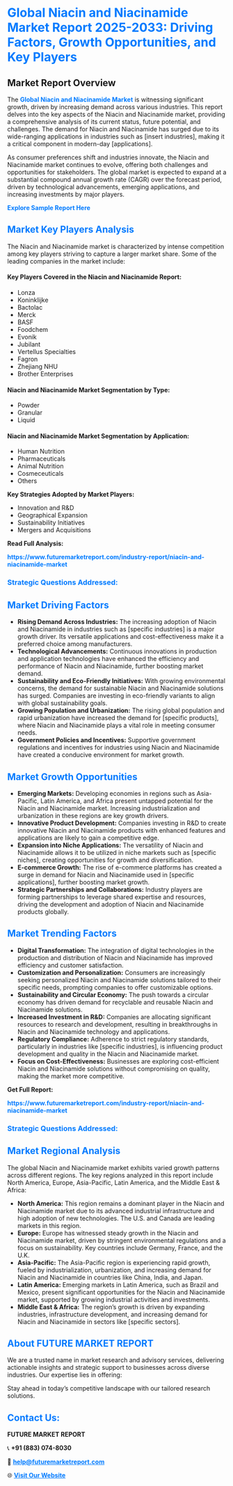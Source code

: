 <h1 style="color: #007BFF;">Global Niacin and Niacinamide Market Report 2025-2033: Driving Factors, Growth Opportunities, and Key Players</h1>

<section id="overview">
<h2>Market Report Overview</h2>
<p>The <a href="https://www.futuremarketreport.com/industry-report/niacin-and-niacinamide-market" style="color: #007BFF; text-decoration: none;"><strong>Global Niacin and Niacinamide Market</strong></a> is witnessing significant growth, driven by increasing demand across various industries. This report delves into the key aspects of the Niacin and Niacinamide market, providing a comprehensive analysis of its current status, future potential, and challenges. The demand for Niacin and Niacinamide has surged due to its wide-ranging applications in industries such as [insert industries], making it a critical component in modern-day [applications].</p>
<p>As consumer preferences shift and industries innovate, the Niacin and Niacinamide market continues to evolve, offering both challenges and opportunities for stakeholders. The global market is expected to expand at a substantial compound annual growth rate (CAGR) over the forecast period, driven by technological advancements, emerging applications, and increasing investments by major players.</p>
</section>

<section id="overview">
<p><a href="https://www.futuremarketreport.com/request-sample/reportId=52517" style="color: #007BFF; text-decoration: none;"><strong>Explore Sample Report Here</strong></a></p>
</section>

<section id="key-players">
<h2 style="color: #007BFF;">Market Key Players Analysis</h2>
<p>The Niacin and Niacinamide market is characterized by intense competition among key players striving to capture a larger market share. Some of the leading companies in the market include:</p>
<h4>Key Players Covered in the Niacin and Niacinamide Report:</h4>
<ul><li>Lonza</li><li>Koninklijke</li><li>Bactolac</li><li>Merck</li><li>BASF</li><li>Foodchem</li><li>Evonik</li><li>Jubilant</li><li>Vertellus Specialties</li><li>Fagron</li><li>Zhejiang NHU</li><li>Brother Enterprises</li></ul>
<h4>Niacin and Niacinamide Market Segmentation by Type:</h4>
<ul><li>Powder</li><li>Granular</li><li>Liquid</li></ul>

<h4>Niacin and Niacinamide Market Segmentation by Application:</h4>
<ul><li>Human Nutrition</li><li>Pharmaceuticals</li><li>Animal Nutrition</li><li>Cosmeceuticals</li><li>Others</li></ul>
<p><strong>Key Strategies Adopted by Market Players:</strong></p>
<ul>
<li>Innovation and R&D</li>
<li>Geographical Expansion</li>
<li>Sustainability Initiatives</li>
<li>Mergers and Acquisitions</li>
</ul>
</section>

<section>
<p><strong>Read Full Analysis: </strong></p><a href="https://www.futuremarketreport.com/industry-report/niacin-and-niacinamide-market" style="color: #007BFF; text-decoration: none;"><strong>https://www.futuremarketreport.com/industry-report/niacin-and-niacinamide-market</strong></a>
<h3 style="color: #007BFF;">Strategic Questions Addressed:</h3>
</section>

<section id="driving-factors">
<h2 style="color: #007BFF;">Market Driving Factors</h2>
<ul>
<li><strong>Rising Demand Across Industries:</strong> The increasing adoption of Niacin and Niacinamide in industries such as [specific industries] is a major growth driver. Its versatile applications and cost-effectiveness make it a preferred choice among manufacturers.</li>
<li><strong>Technological Advancements:</strong> Continuous innovations in production and application technologies have enhanced the efficiency and performance of Niacin and Niacinamide, further boosting market demand.</li>
<li><strong>Sustainability and Eco-Friendly Initiatives:</strong> With growing environmental concerns, the demand for sustainable Niacin and Niacinamide solutions has surged. Companies are investing in eco-friendly variants to align with global sustainability goals.</li>
<li><strong>Growing Population and Urbanization:</strong> The rising global population and rapid urbanization have increased the demand for [specific products], where Niacin and Niacinamide plays a vital role in meeting consumer needs.</li>
<li><strong>Government Policies and Incentives:</strong> Supportive government regulations and incentives for industries using Niacin and Niacinamide have created a conducive environment for market growth.</li>
</ul>
</section>

<section id="growth-opportunities">
<h2 style="color: #007BFF;">Market Growth Opportunities</h2>
<ul>
<li><strong>Emerging Markets:</strong> Developing economies in regions such as Asia-Pacific, Latin America, and Africa present untapped potential for the Niacin and Niacinamide market. Increasing industrialization and urbanization in these regions are key growth drivers.</li>
<li><strong>Innovative Product Development:</strong> Companies investing in R&D to create innovative Niacin and Niacinamide products with enhanced features and applications are likely to gain a competitive edge.</li>
<li><strong>Expansion into Niche Applications:</strong> The versatility of Niacin and Niacinamide allows it to be utilized in niche markets such as [specific niches], creating opportunities for growth and diversification.</li>
<li><strong>E-commerce Growth:</strong> The rise of e-commerce platforms has created a surge in demand for Niacin and Niacinamide used in [specific applications], further boosting market growth.</li>
<li><strong>Strategic Partnerships and Collaborations:</strong> Industry players are forming partnerships to leverage shared expertise and resources, driving the development and adoption of Niacin and Niacinamide products globally.</li>
</ul>
</section>

<section id="trending-factors">
<h2 style="color: #007BFF;">Market Trending Factors</h2>
<ul>
<li><strong>Digital Transformation:</strong> The integration of digital technologies in the production and distribution of Niacin and Niacinamide has improved efficiency and customer satisfaction.</li>
<li><strong>Customization and Personalization:</strong> Consumers are increasingly seeking personalized Niacin and Niacinamide solutions tailored to their specific needs, prompting companies to offer customizable options.</li>
<li><strong>Sustainability and Circular Economy:</strong> The push towards a circular economy has driven demand for recyclable and reusable Niacin and Niacinamide solutions.</li>
<li><strong>Increased Investment in R&D:</strong> Companies are allocating significant resources to research and development, resulting in breakthroughs in Niacin and Niacinamide technology and applications.</li>
<li><strong>Regulatory Compliance:</strong> Adherence to strict regulatory standards, particularly in industries like [specific industries], is influencing product development and quality in the Niacin and Niacinamide market.</li>
<li><strong>Focus on Cost-Effectiveness:</strong> Businesses are exploring cost-efficient Niacin and Niacinamide solutions without compromising on quality, making the market more competitive.</li>
</ul>
</section>

<section>
<p><strong>Get Full Report: </strong></p><a href="https://www.futuremarketreport.com/industry-report/niacin-and-niacinamide-market" style="color: #007BFF; text-decoration: none;"><strong>https://www.futuremarketreport.com/industry-report/niacin-and-niacinamide-market</strong></a>
<h3 style="color: #007BFF;">Strategic Questions Addressed:</h3>
</section>


<section id="regional-analysis">
<h2 style="color: #007BFF;">Market Regional Analysis</h2>
<p>The global Niacin and Niacinamide market exhibits varied growth patterns across different regions. The key regions analyzed in this report include North America, Europe, Asia-Pacific, Latin America, and the Middle East & Africa:</p>
<ul>
<li><strong>North America:</strong> This region remains a dominant player in the Niacin and Niacinamide market due to its advanced industrial infrastructure and high adoption of new technologies. The U.S. and Canada are leading markets in this region.</li>
<li><strong>Europe:</strong> Europe has witnessed steady growth in the Niacin and Niacinamide market, driven by stringent environmental regulations and a focus on sustainability. Key countries include Germany, France, and the U.K.</li>
<li><strong>Asia-Pacific:</strong> The Asia-Pacific region is experiencing rapid growth, fueled by industrialization, urbanization, and increasing demand for Niacin and Niacinamide in countries like China, India, and Japan.</li>
<li><strong>Latin America:</strong> Emerging markets in Latin America, such as Brazil and Mexico, present significant opportunities for the Niacin and Niacinamide market, supported by growing industrial activities and investments.</li>
<li><strong>Middle East & Africa:</strong> The region’s growth is driven by expanding industries, infrastructure development, and increasing demand for Niacin and Niacinamide in sectors like [specific sectors].</li>
</ul>
</section>

<footer>
<h2 style="color: #007BFF;">About FUTURE MARKET REPORT</h2>
<p>We are a trusted name in market research and advisory services, delivering actionable insights and strategic support to businesses across diverse industries. Our expertise lies in offering:</p>

<p>Stay ahead in today’s competitive landscape with our tailored research solutions.</p>

<h2 style="color: #007BFF;">Contact Us:</h2>
<p><strong>FUTURE MARKET REPORT</strong></p>
<p>📞 <strong>+91 (883) 074-8030</strong></p>
<p>📧 <strong><a href="mailto:help@futuremarketreport.com" style="color: #007BFF;">help@futuremarketreport.com</a></strong></p>
<p>🌐 <strong><a href="https://www.futuremarketreport.com/" style="color: #007BFF;">Visit Our Website</a></strong></p>
</footer>